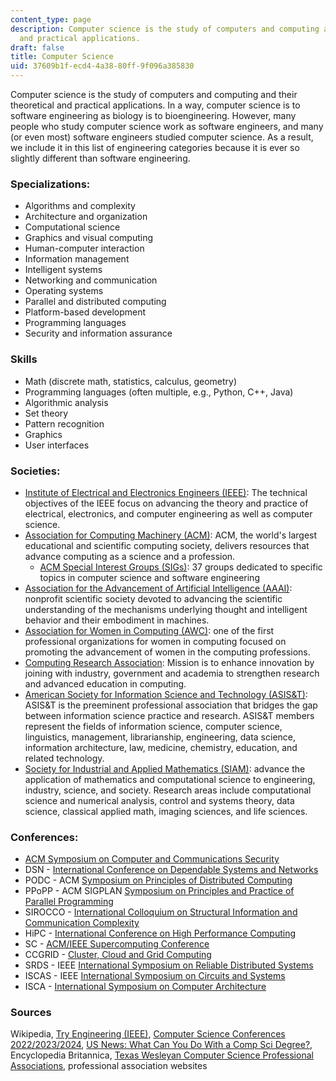 ```yaml
---
content_type: page
description: Computer science is the study of computers and computing and their theoretical
  and practical applications.
draft: false
title: Computer Science
uid: 37609b1f-ecd4-4a38-80ff-9f096a385830
---
```

Computer science is the study of computers and computing and their theoretical and practical applications. In a way, computer science is to software engineering as biology is to bioengineering. However, many people who study computer science work as software engineers, and many (or even most) software engineers studied computer science. As a result, we include it in this list of engineering categories because it is ever so slightly different than software engineering.

### Specializations:

- Algorithms and complexity
- Architecture and organization
- Computational science
- Graphics and visual computing
- Human-computer interaction
- Information management
- Intelligent systems
- Networking and communication
- Operating systems
- Parallel and distributed computing
- Platform-based development
- Programming languages
- Security and information assurance

### Skills

- Math (discrete math, statistics, calculus, geometry)
- Programming languages (often multiple, e.g., Python, C++, Java)
- Algorithmic analysis
- Set theory
- Pattern recognition
- Graphics
- User interfaces

### Societies:

- [Institute of Electrical and Electronics Engineers (IEEE)](https://www.ieee.org): The technical objectives of the IEEE focus on advancing the theory and practice of electrical, electronics, and computer engineering as well as computer science. 
- [Association for Computing Machinery (ACM)](http://acm.org/): ACM, the world's largest educational and scientific computing society, delivers resources that advance computing as a science and a profession.
    - [ACM Special Interest Groups (SIGs)](https://www.acm.org/special-interest-groups/alphabetical-listing): 37 groups dedicated to specific topics in computer science and software engineering
- [Association for the Advancement of Artificial Intelligence (AAAI)](https://www.aaai.org/): nonprofit scientific society devoted to advancing the scientific understanding of the mechanisms underlying thought and intelligent behavior and their embodiment in machines.
- [Association for Women in Computing (AWC)](https://www.awc-hq.org/): one of the first professional organizations for women in computing focused on promoting the advancement of women in the computing professions.
- [Computing Research Association](http://cra.org/): Mission is to enhance innovation by joining with industry, government and academia to strengthen research and advanced education in computing.
- [American Society for Information Science and Technology (ASIS&T)](https://www.asist.org/): ASIS&T is the preeminent professional association that bridges the gap between information science practice and research. ASIS&T members represent the fields of information science, computer science, linguistics, management, librarianship, engineering, data science, information architecture, law, medicine, chemistry, education, and related technology.
- [Society for Industrial and Applied Mathematics (SIAM)](https://www.siam.org/): advance the application of mathematics and computational science to engineering, industry, science, and society. Research areas include computational science and numerical analysis, control and systems theory, data science, classical applied math, imaging sciences, and life sciences.

### Conferences:

- [ACM Symposium on Computer and Communications Security](https://dl.acm.org/conference/ccs)
- DSN - [International Conference on Dependable Systems and Networks](https://en.wikipedia.org/wiki/International_Conference_on_Dependable_Systems_and_Networks)
- PODC - ACM [Symposium on Principles of Distributed Computing](https://en.wikipedia.org/wiki/Symposium_on_Principles_of_Distributed_Computing)
- PPoPP - ACM SIGPLAN [Symposium on Principles and Practice of Parallel Programming](https://en.wikipedia.org/wiki/Symposium_on_Principles_and_Practice_of_Parallel_Programming)
- SIROCCO - [International Colloquium on Structural Information and Communication Complexity](https://en.wikipedia.org/wiki/International_Colloquium_on_Structural_Information_and_Communication_Complexity)
- HiPC - [International Conference on High Performance Computing](https://en.wikipedia.org/wiki/International_Conference_on_High_Performance_Computing)
- SC - [ACM/IEEE Supercomputing Conference](https://en.wikipedia.org/wiki/ACM/IEEE_Supercomputing_Conference)
- CCGRID - [Cluster, Cloud and Grid Computing](https://en.wikipedia.org/w/index.php?title=Cluster,_Cloud_and_Grid_Computing&action=edit&redlink=1)
- SRDS - IEEE [International Symposium on Reliable Distributed Systems](https://en.wikipedia.org/wiki/International_Symposium_on_Reliable_Distributed_Systems)
- ISCAS - IEEE [International Symposium on Circuits and Systems](https://en.wikipedia.org/wiki/International_Symposium_on_Circuits_and_Systems)
- ISCA - [International Symposium on Computer Architecture](https://en.wikipedia.org/wiki/International_Symposium_on_Computer_Architecture)

### Sources

Wikipedia, [Try Engineering (IEEE)](tryengineering.org), [Computer Science Conferences 2022/2023/2024](https://conferenceindex.org/conferences/computer-science), [US News: What Can You Do With a Comp Sci Degree?](https://www.usnews.com/education/best-graduate-schools/articles/2019-05-02/what-can-you-do-with-a-computer-science-degree), Encyclopedia Britannica, [Texas Wesleyan Computer Science Professional Associations](https://txwes.libguides.com/c.php?g=829143&p=5934266), professional association websites